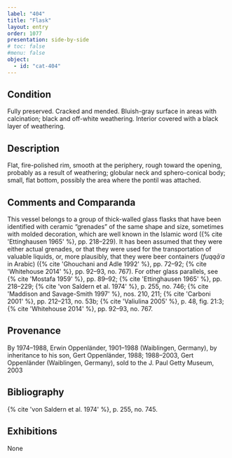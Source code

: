 ```yaml
---
label: "404"
title: "Flask"
layout: entry
order: 1077
presentation: side-by-side
# toc: false
#menu: false 
object:
  - id: "cat-404"
---
```


## Condition

Fully preserved. Cracked and mended. Bluish-gray surface in areas with calcination; black and off-white weathering. Interior covered with a black layer of weathering.

## Description

Flat, fire-polished rim, smooth at the periphery, rough toward the opening, probably as a result of weathering; globular neck and sphero-conical body; small, flat bottom, possibly the area where the pontil was attached.

## Comments and Comparanda

This vessel belongs to a group of thick-walled glass flasks that have been identified with ceramic “grenades” of the same shape and size, sometimes with molded decoration, which are well known in the Islamic word ({% cite 'Ettinghausen 1965' %}, pp. 218–229). It has been assumed that they were either actual grenades, or that they were used for the transportation of valuable liquids, or, more plausibly, that they were beer containers (*fuqqāʿa* in Arabic) ({% cite 'Ghouchani and Adle 1992' %}, pp. 72–92; {% cite 'Whitehouse 2014' %}, pp. 92–93, no. 767). For other glass parallels, see {% cite 'Mostafa 1959' %}, pp. 89–92; {% cite 'Ettinghausen 1965' %}, pp. 218–229; {% cite 'von Saldern et al. 1974' %}, p. 255, no. 746; {% cite 'Maddison and Savage-Smith 1997' %}, nos. 210, 211; {% cite 'Carboni 2001' %}, pp. 212–213, no. 53b; {% cite 'Valiulina 2005' %}, p. 48, fig. 21:3; {% cite 'Whitehouse 2014' %}, pp. 92–93, no. 767.

## Provenance

By 1974–1988, Erwin Oppenländer, 1901–1988 (Waiblingen, Germany), by inheritance to his son, Gert Oppenländer, 1988; 1988–2003, Gert Oppenländer (Waiblingen, Germany), sold to the J. Paul Getty Museum, 2003

## Bibliography

{% cite 'von Saldern et al. 1974' %}, p. 255, no. 745.

## Exhibitions

None